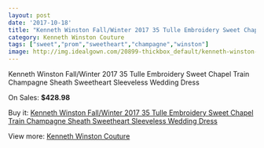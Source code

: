 ```yaml
---
layout: post
date: '2017-10-18'
title: "Kenneth Winston Fall/Winter 2017 35 Tulle Embroidery Sweet Chapel Train Champagne Sheath Sweetheart Sleeveless Wedding Dress"
category: Kenneth Winston Couture
tags: ["sweet","prom","sweetheart","champagne","winston"]
image: http://img.idealgown.com/20899-thickbox_default/kenneth-winston-fall-winter-2017-35-tulle-embroidery-sweet-chapel-train-champagne-sheath-sweetheart-sleeveless-wedding-dress.jpg
---
```

Kenneth Winston Fall/Winter 2017 35 Tulle Embroidery Sweet Chapel Train Champagne Sheath Sweetheart Sleeveless Wedding Dress

On Sales: **$428.98**
<a href="https://www.idealgown.com/en/kenneth-winston-couture/7859-kenneth-winston-fall-winter-2017-35-tulle-embroidery-sweet-chapel-train-champagne-sheath-sweetheart-sleeveless-wedding-dress.html"><amp-img layout="responsive" width="600" height="600" src="//img.idealgown.com/20899-thickbox_default/kenneth-winston-fall-winter-2017-35-tulle-embroidery-sweet-chapel-train-champagne-sheath-sweetheart-sleeveless-wedding-dress.jpg" alt="Kenneth Winston Fall/Winter 2017 35 Tulle Embroidery Sweet Chapel Train Champagne Sheath Sweetheart Sleeveless Wedding Dress 0" /></a>
<a href="https://www.idealgown.com/en/kenneth-winston-couture/7859-kenneth-winston-fall-winter-2017-35-tulle-embroidery-sweet-chapel-train-champagne-sheath-sweetheart-sleeveless-wedding-dress.html"><amp-img layout="responsive" width="600" height="600" src="//img.idealgown.com/20902-thickbox_default/kenneth-winston-fall-winter-2017-35-tulle-embroidery-sweet-chapel-train-champagne-sheath-sweetheart-sleeveless-wedding-dress.jpg" alt="Kenneth Winston Fall/Winter 2017 35 Tulle Embroidery Sweet Chapel Train Champagne Sheath Sweetheart Sleeveless Wedding Dress 1" /></a>
<a href="https://www.idealgown.com/en/kenneth-winston-couture/7859-kenneth-winston-fall-winter-2017-35-tulle-embroidery-sweet-chapel-train-champagne-sheath-sweetheart-sleeveless-wedding-dress.html"><amp-img layout="responsive" width="600" height="600" src="//img.idealgown.com/20901-thickbox_default/kenneth-winston-fall-winter-2017-35-tulle-embroidery-sweet-chapel-train-champagne-sheath-sweetheart-sleeveless-wedding-dress.jpg" alt="Kenneth Winston Fall/Winter 2017 35 Tulle Embroidery Sweet Chapel Train Champagne Sheath Sweetheart Sleeveless Wedding Dress 2" /></a>
<a href="https://www.idealgown.com/en/kenneth-winston-couture/7859-kenneth-winston-fall-winter-2017-35-tulle-embroidery-sweet-chapel-train-champagne-sheath-sweetheart-sleeveless-wedding-dress.html"><amp-img layout="responsive" width="600" height="600" src="//img.idealgown.com/20900-thickbox_default/kenneth-winston-fall-winter-2017-35-tulle-embroidery-sweet-chapel-train-champagne-sheath-sweetheart-sleeveless-wedding-dress.jpg" alt="Kenneth Winston Fall/Winter 2017 35 Tulle Embroidery Sweet Chapel Train Champagne Sheath Sweetheart Sleeveless Wedding Dress 3" /></a>

Buy it: [Kenneth Winston Fall/Winter 2017 35 Tulle Embroidery Sweet Chapel Train Champagne Sheath Sweetheart Sleeveless Wedding Dress](https://www.idealgown.com/en/kenneth-winston-couture/7859-kenneth-winston-fall-winter-2017-35-tulle-embroidery-sweet-chapel-train-champagne-sheath-sweetheart-sleeveless-wedding-dress.html "Kenneth Winston Fall/Winter 2017 35 Tulle Embroidery Sweet Chapel Train Champagne Sheath Sweetheart Sleeveless Wedding Dress")

View more: [Kenneth Winston Couture](https://www.idealgown.com/en/77-kenneth-winston-couture "Kenneth Winston Couture")